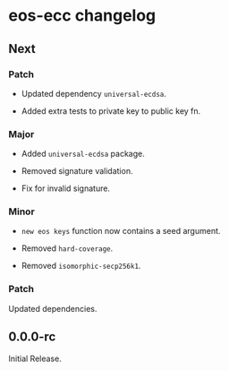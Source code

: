 # eos-ecc changelog

## Next

### Patch

- Updated dependency `universal-ecdsa`.

- Added extra tests to private key to public key fn.

### Major

- Added `universal-ecdsa` package.

- Removed signature validation.

- Fix for invalid signature.

### Minor

- `new eos keys` function now contains a seed argument.

- Removed `hard-coverage`.

- Removed `isomorphic-secp256k1`.

### Patch

Updated dependencies.

## 0.0.0-rc

Initial Release.
